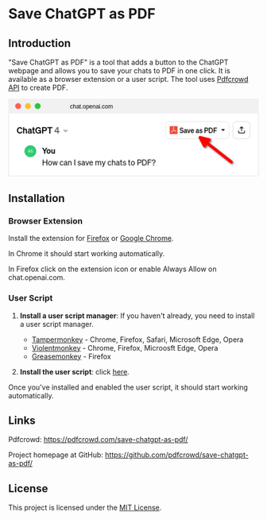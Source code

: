 # Save ChatGPT as PDF

## Introduction

"Save ChatGPT as PDF" is a tool that adds a button to the ChatGPT webpage and allows you to save your chats to PDF in one click. It is available as a browser extension or a user script. The tool uses [Pdfcrowd API](https://pdfcrowd.com/api/html-to-pdf-api/) to create PDF.

![Button](images/chatgpt-infog.png)

## Installation

### Browser Extension

Install the extension for [Firefox](https://addons.mozilla.org/en-US/firefox/addon/save-chatgpt-as-pdf/) or [Google Chrome](#).

In Chrome it should start working automatically.

In Firefox click on the extension icon or enable Always Allow on chat.openai.com.

### User Script

1. **Install a user script manager**:
   If you haven't already, you need to install a user script manager. 
   - [Tampermonkey](https://www.tampermonkey.net/) - Chrome, Firefox, Safari, Microsoft Edge, Opera
   - [Violentmonkey](https://violentmonkey.github.io/) - Chrome, Firefox, Microosft Edge, Opera
   - [Greasemonkey](https://addons.mozilla.org/en-US/firefox/addon/greasemonkey/) - Firefox

2. **Install the user script**:
   click [here](https://greasyfork.org/en/scripts/484463-save-chatgpt-as-pdf).

Once you've installed and enabled the user script, it should start working automatically.

## Links

Pdfcrowd:
 <https://pdfcrowd.com/save-chatgpt-as-pdf/>

Project homepage at GitHub:
 <https://github.com/pdfcrowd/save-chatgpt-as-pdf/>

## License

This project is licensed under the [MIT License](LICENSE).
